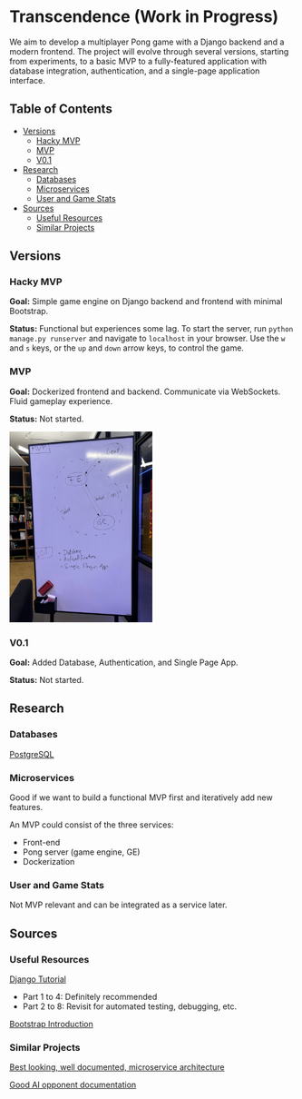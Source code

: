 # Transcendence (Work in Progress)

We aim to develop a multiplayer Pong game with a Django backend and a modern frontend. The project will evolve through several versions, starting from experiments, to a basic MVP to a fully-featured application with database integration, authentication, and a single-page application interface.

## Table of Contents
- [Versions](#versions)
  - [Hacky MVP](#hacky-mvp)
  - [MVP](#mvp)
  - [V0.1](#v01)
- [Research](#research)
  - [Databases](#databases)
  - [Microservices](#microservices)
  - [User and Game Stats](#user-and-game-stats)
- [Sources](#sources)
  - [Useful Resources](#useful-resources)
  - [Similar Projects](#similar-projects)

## Versions

### Hacky MVP
**Goal:** Simple game engine on Django backend and frontend with minimal Bootstrap.

**Status:** Functional but experiences some lag. To start the server, run `python manage.py runserver` and navigate to `localhost` in your browser. Use the `w` and `s` keys, or the `up` and `down` arrow keys, to control the game.

### MVP
**Goal:** Dockerized frontend and backend. Communicate via WebSockets. Fluid gameplay experience.

**Status:** Not started.

<img src="./mvp_plan.jpg" alt="MVP Plan" width="50%">

### V0.1
**Goal:** Added Database, Authentication, and Single Page App.

**Status:** Not started.

## Research

### Databases
[PostgreSQL](https://www.youtube.com/watch?v=n2Fluyr3lbc)

### Microservices
Good if we want to build a functional MVP first and iteratively add new features.

An MVP could consist of the three services:
- Front-end
- Pong server (game engine, GE)
- Dockerization

### User and Game Stats
Not MVP relevant and can be integrated as a service later.

## Sources

### Useful Resources
[Django Tutorial](https://docs.djangoproject.com/en/5.1/intro/tutorial01/)
- Part 1 to 4: Definitely recommended
- Part 2 to 8: Revisit for automated testing, debugging, etc.

[Bootstrap Introduction](https://getbootstrap.com/docs/5.3/getting-started/introduction/)

### Similar Projects
[Best looking, well documented, microservice architecture](https://github.com/tdameros/42-transcendence)

[Good AI opponent documentation](https://github.com/Linuswidmer/42_transcendence)
